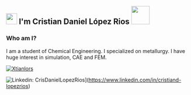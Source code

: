 <h2><img src="https://emojis.slackmojis.com/emojis/images/1643515023/10521/meow_code.gif?1643515023" width="30"/> I'm Cristian Daniel López Rios <img src="https://media.giphy.com/media/eJLQ2EDWIPHyJJoAzk/giphy.gif" width="50"></h2>

### Who am I?

I am a student of Chemical Engineering. I specialized on metallurgy.
I have huge interest in simulation, CAE and FEM.

[![Xtianlors](https://github-readme-stats.vercel.app/api?username=XtianLors)](https://github.com/XtianLors/github-readme-stats)

![Linkedin: CrisDanielLopezRios](https://img.shields.io/badge/-CristianDLopez-blue-blue?style=flat-square&logo=Linkedin&logoColor=white&link=www.linkedin.com/in/cristian-daniel-lópez-rios-48b3ba128)](https://www.linkedin.com/in/cristiand-lopezrios)
